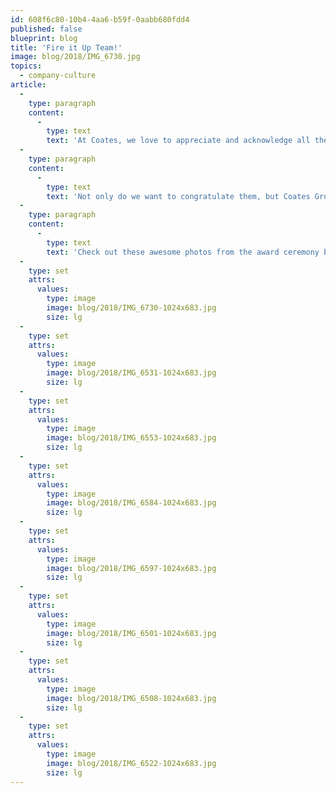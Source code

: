 ```yaml
---
id: 608f6c80-10b4-4aa6-b59f-0aabb680fdd4
published: false
blueprint: blog
title: 'Fire it Up Team!'
image: blog/2018/IMG_6730.jpg
topics:
  - company-culture
article:
  -
    type: paragraph
    content:
      -
        type: text
        text: 'At Coates, we love to appreciate and acknowledge all the hard work and effort that is put in by our Coates Crew! Last week, 10 of our China Coates team were rewarded for their 3-years and for some, 5-years of service.'
  -
    type: paragraph
    content:
      -
        type: text
        text: 'Not only do we want to congratulate them, but Coates Group is also immensely grateful for each and every one of our members in our global offices for the tremendous amount of effort that is put daily to produce the high-quality work that Coates Group is renowned for! Fire it Up!'
  -
    type: paragraph
    content:
      -
        type: text
        text: 'Check out these awesome photos from the award ceremony below:'
  -
    type: set
    attrs:
      values:
        type: image
        image: blog/2018/IMG_6730-1024x683.jpg
        size: lg
  -
    type: set
    attrs:
      values:
        type: image
        image: blog/2018/IMG_6531-1024x683.jpg
        size: lg
  -
    type: set
    attrs:
      values:
        type: image
        image: blog/2018/IMG_6553-1024x683.jpg
        size: lg
  -
    type: set
    attrs:
      values:
        type: image
        image: blog/2018/IMG_6584-1024x683.jpg
        size: lg
  -
    type: set
    attrs:
      values:
        type: image
        image: blog/2018/IMG_6597-1024x683.jpg
        size: lg
  -
    type: set
    attrs:
      values:
        type: image
        image: blog/2018/IMG_6501-1024x683.jpg
        size: lg
  -
    type: set
    attrs:
      values:
        type: image
        image: blog/2018/IMG_6508-1024x683.jpg
        size: lg
  -
    type: set
    attrs:
      values:
        type: image
        image: blog/2018/IMG_6522-1024x683.jpg
        size: lg
---
```

